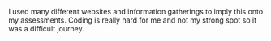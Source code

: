 I used many different websites and information gatherings to imply this onto my assessments. Coding is really hard for me and not my strong spot so it was a difficult journey. 
